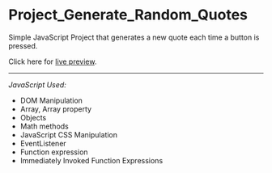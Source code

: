 # Project_Generate_Random_Quotes

Simple JavaScript Project that generates a new quote each time a button is pressed.

Click here for [live preview](https://karolinabodis.github.io/100_JS_Projects/2_random-quotes/index.html).
***
*JavaScript Used:* 
- DOM Manipulation
- Array, Array property
- Objects
- Math methods
- JavaScript CSS Manipulation
- EventListener
- Function expression
- Immediately Invoked Function Expressions
